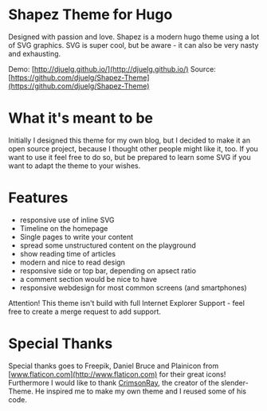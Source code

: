 # Shapez Theme for Hugo
Designed with passion and love.
Shapez is a modern hugo theme using a lot of SVG graphics.
SVG is super cool, but be aware - it can also be very nasty and exhausting.

Demo: [http://djuelg.github.io/](http://djuelg.github.io/)
Source: [https://github.com/djuelg/Shapez-Theme](https://github.com/djuelg/Shapez-Theme)

# What it's meant to be
Initially I designed this theme for my own blog, but I decided to make it an open source project, because I thought other people might like it, too.
If you want to use it feel free to do so, but be prepared to learn some SVG if you want to adapt the theme to your wishes.

# Features
- responsive use of inline SVG
- Timeline on the homepage
- Single pages to write your content
- spread some unstructured content on the playground
- show reading time of articles
- modern and nice to read design
- responsive side or top bar, depending on apsect ratio
- a comment section would be nice to have
- responsive webdesign for most common screens (and smartphones)

Attention! This theme isn't build with full Internet Explorer Support - feel free to create a merge request to add support.

# Special Thanks
Special thanks goes to Freepik, Daniel Bruce and Plainicon from [www.flaticon.com](http://www.flaticon.com) for their great icons!
Furthermore I would like to thank [CrimsonRay](https://github.com/CrimsonRay), the creator of the slender-Theme. He inspired me to make my own theme and I reused some of his code.